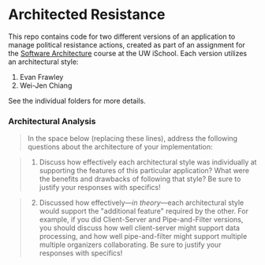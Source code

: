 # Architected Resistance

This repo contains code for two different versions of an application to manage political resistance actions, created as part of an assignment for the [Software Architecture](https://canvas.uw.edu/courses/1100150) course at the UW iSchool. Each version utilizes an architectural style:

1. Evan Frawley
2. Wei-Jen Chiang

See the individual folders for more details.


### Architectural Analysis
> In the space below (replacing these lines), address the following questions about the architecture of your implementation:

> 1. Discuss how effectively each architectural style was individually at supporting the features of this particular application? What were the benefits and drawbacks of following that style? Be sure to justify your responses with specifics!

> 2. Discussed how effectively&mdash;_in theory_&mdash;each architectural style would support the "additional feature" required by the other. For example, if you did Client-Server and Pipe-and-Filter versions, you should discuss how well client-server might support data processing, and how well pipe-and-filter might support multiple multiple organizers collaborating. Be sure to justify your responses with specifics!
